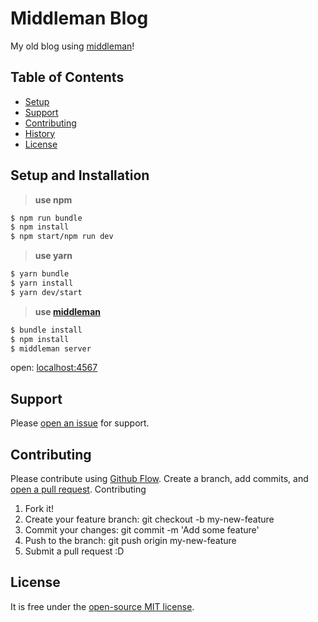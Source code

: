 # Middleman Blog

My old blog using [middleman](https://middlemanapp.com/)!



## Table of Contents
- [Setup](#setup-and-installation)
- [Support](#support)
- [Contributing](#contributing)
- [History](#history)
- [License](#license)

## Setup and Installation

> **use npm**

```bash
$ npm run bundle
$ npm install
$ npm start/npm run dev
```

> **use yarn**

```bash
$ yarn bundle
$ yarn install
$ yarn dev/start
```

> **use [middleman](https://middlemanapp.com/)**

```bash
$ bundle install
$ npm install
$ middleman server
```

open: [localhost:4567](http://localhost:4567)

## Support

Please [open an issue](https://github.com/nandomoreirame/readme-boilerplate/issues/new) for support.

## Contributing

Please contribute using [Github Flow](https://guides.github.com/introduction/flow/). Create a branch, add commits, and [open a pull request](https://github.com/nandomoreirame/readme-boilerplate/compare?expand=1).
Contributing

1. Fork it!
2. Create your feature branch: git checkout -b my-new-feature
3. Commit your changes: git commit -m 'Add some feature'
4. Push to the branch: git push origin my-new-feature
5. Submit a pull request :D

## License

It is free under the [open-source MIT license](/LICENSE).
